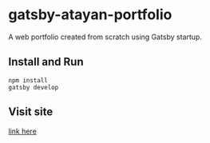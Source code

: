 # gatsby-atayan-portfolio

A web portfolio created from scratch using Gatsby startup.

## Install and Run

```
npm install
gatsby develop
```

## Visit site

[link here](https://geraldineatayan.netlify.app)
